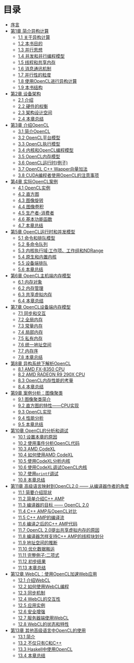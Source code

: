 # 目录

* [序言](content/Foreword/Foreword-chinese.md)
* [第1章 简介异构计算](content/chapter1/1.0-chinese.md)
	* [1.1 关于异构计算](content/chapter1/1.1-chinese.md)
	* [1.2 本书目的](content/chapter1/1.2-chinese.md)
	* [1.3 并行思想](content/chapter1/1.3-chinese.md)
	* [1.4 并发和并行编程模型](content/chapter1/1.4-chinese.md)
	* [1.5 线程和共享内存](content/chapter1/1.5-chinese.md)
	* [1.6 消息通讯机制](content/chapter1/1.6-chinese.md)
	* [1.7 并行性的粒度](content/chapter1/1.7-chinese.md)
	* [1.8 使用OpenCL进行异构计算](content/chapter1/1.8-chinese.md)
	* [1.9 本书结构](content/chapter1/1.9-chinese.md)
* [第2章 设备架构](content/chapter2/2.0-chinese.md)
	* [2.1 介绍](content/chapter2/2.1-chinese.md)
	* [2.2 硬件的权衡](content/chapter2/2.2-chinese.md)
	* [2.3 架构设计空间](content/chapter2/2.3-chinese.md)
	* [2.4 本章总结](content/chapter2/2.4-chinese.md)
* [第3章 介绍OpenCL](content/chapter3/3.0-chinese.md)
	* [3.1 简介OpenCL](content/chapter3/3.1-chinese.md)
	* [3.2 OpenCL平台模型](content/chapter3/3.2-chinese.md)
	* [3.3 OpenCL执行模型](content/chapter3/3.3-chinese.md)
	* [3.4 内核和OpenCL编程模型](content/chapter3/3.4-chinese.md)
	* [3.5 OpenCL内存模型](content/chapter3/3.5-chinese.md)
	* [3.6 OpenCL运行时(例子)](content/chapter3/3.6-chinese.md)
	* [3.7 OpenCL C++ Wapper向量加法](content/chapter3/3.7-chinese.md)
	* [3.8 CUDA编程者使用OpenCL的注意事项](content/chapter3/3.8-chinese.md)
* [第4章 实际OpenCL案例](content/chapter4/4.0-chinese.md)
	* [4.1 OpenCL实例](content/chapter4/4.1-chinese.md)
	* [4.2 直方图](content/chapter4/4.2-chinese.md)
	* [4.3 图像旋转](content/chapter4/4.3-chinese.md)
	* [4.4 图像卷积](content/chapter4/4.4-chinese.md)
	* [4.5 生产者-消费者](content/chapter4/4.5-chinese.md)
	* [4.6 基本功能函数](content/chapter4/4.6-chinese.md)
	* [4.7 本章总结](content/chapter4/4.7-chinese.md)
* [第5章 OpenCL运行时和并发模型](content/chapter5/5.0-chinese.md)
	* [5.1 命令和排队模型](content/chapter5/5.1-chinese.md)
	* [5.2 多命令队列](content/chapter5/5.2-chinese.md)
	* [5.3 内核执行域:工作项、工作组和NDRange](content/chapter5/5.3-chinese.md)
	* [5.4 原生和内置内核](content/chapter5/5.4-chinese.md)
	* [5.5 设备端排队](content/chapter5/5.5-chinese.md)
	* [5.6 本章总结](content/chapter5/5.6-chinese.md)
* [第6章 OpenCL主机端内存模型](content/chapter6/6.0-chinese.md)
	* [6.1 内存对象](content/chapter6/6.1-chinese.md)
	* [6.2 内存管理](content/chapter6/6.2-chinese.md)
	* [6.3 共享虚拟内存](content/chapter6/6.3-chinese.md)
	* [6.4 本章总结](content/chapter6/6.4-chinese.md)
* [第7章 OpenCL设备端内存模型](content/chapter7/7.0-chinese.md)
	* [7.1 同步和交互](content/chapter7/7.1-chinese.md)
	* [7.2 全局内存](content/chapter7/7.2-chinese.md)
	* [7.3 常量内存](content/chapter7/7.3-chinese.md)
	* [7.4 局部内存](content/chapter7/7.4-chinese.md)
	* [7.5 私有内存](content/chapter7/7.5-chinese.md)
	* [7.6 统一地址空间](content/chapter7/7.6-chinese.md)
	* [7.7 内存序](content/chapter7/7.7-chinese.md)
	* [7.8 本章总结](content/chapter7/7.8-chinese.md)
* [第8章 异构系统下解析OpenCL](content/chapter8/8.0-chinese.md)
	* [8.1 AMD FX-8350 CPU](content/chapter8/8.1-chinese.md)
	* [8.2 AMD RADEON R9 290X CPU](content/chapter8/8.2-chinese.md)
	* [8.3 OpenCL内存性能的考量](content/chapter8/8.3-chinese.md)
	* [8.4 本章总结](content/chapter8/8.4-chinese.md)
* [第9章 案例分析：图像聚类](content/chapter9/9.0-chinese.md)
	* [9.1 图像聚类简介](content/chapter9/9.1-chinese.md)
	* [9.2 直方图的特性——CPU实现](content/chapter9/9.2-chinese.md)
	* [9.3 OpenCL实现](content/chapter9/9.3-chinese.md)
	* [9.4 性能分析](content/chapter9/9.4-chinese.md)
	* [9.5 本章总结](content/chapter9/9.5-chinese.md)
* [第10章 OpenCL的分析和调试](content/chapter10/10.0-chinese.md)
	* [10.1 设置本章的原因](content/chapter10/10.1-chinese.md)
	* [10.2 使用事件分析OpenCL代码](content/chapter10/10.2-chinese.md)
	* [10.3 AMD CodeXL](content/chapter10/10.3-chinese.md)
	* [10.4 如何使用AMD CodeXL](content/chapter10/10.4-chinese.md)
	* [10.5 使用CodeXL分析内核](content/chapter10/10.5-chinese.md)
	* [10.6 使用CodeXL调试OpenCL内核](content/chapter10/10.6-chinese.md)
	* [10.7 使用`printf`调试](content/chapter10/10.7-chinese.md)
	* [10.8 本章总结](content/chapter10/10.8-chinese.md)
* [第11章 高级语言映射到OpenCL2.0 —— 从编译器作者的角度](content/chapter11/11.0-chinese.md)
	* [11.1 简要介绍现状](content/chapter11/11.1-chinese.md)
	* [11.2 简单介绍C++ AMP](content/chapter11/11.2-chinese.md)
	* [11.3 编译器的目标 —— OpenCL 2.0](content/chapter11/11.3-chinese.md)
	* [11.4 C++ AMP与OpenCL对比](content/chapter11/11.4-chinese.md)
	* [11.5 C++ AMP的编译流](content/chapter11/11.5-chinese.md)
	* [11.6 编译之后的C++ AMP代码](content/chapter11/11.6-chinese.md)
	* [11.7 OpenCL 2.0提出共享虚拟内存的原因](content/chapter11/11.7-chinese.md)
	* [11.8 编译器怎样支持C++ AMP的线程块划分](content/chapter11/11.8-chinese.md)
	* [11.9 地址空间的推断](content/chapter11/11.9-chinese.md)
	* [11.10 优化数据搬运](content/chapter11/11.10-chinese.md)
	* [11.11 完整例子:二项式](content/chapter11/11.11-chinese.md)
	* [11.12 初步结果](content/chapter11/11.12-chinese.md)
	* [11.13 本章总结](content/chapter11/11.13-chinese.md)
* [第12章 WebCL：使用OpenCL加速Web应用]()
	* [12.1 介绍WebCL]()
	* [12.2 如何使用WebCL编程]()
	* [12.3 同步机制]()
	* [12.4 WebCL的交互性]()
	* [12.5 应用实例]()
	* [12.6 安全增强]()
	* [12.7 服务器端使用WebCL]()
	* [12.8 WebCL的状态和特性]()
* [第13章 其他高级语言中OpenCL的使用]()
	* [13.1 简介]()
	* [13.2 不仅只有C和C++]()
	* [13.3 Haskell中使用OpenCL]()
	* [13.4 本章总结]()

